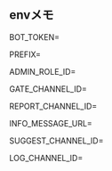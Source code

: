 ## envメモ

BOT_TOKEN=

PREFIX=

ADMIN_ROLE_ID=

GATE_CHANNEL_ID=

REPORT_CHANNEL_ID=

INFO_MESSAGE_URL=

SUGGEST_CHANNEL_ID=

LOG_CHANNEL_ID=
